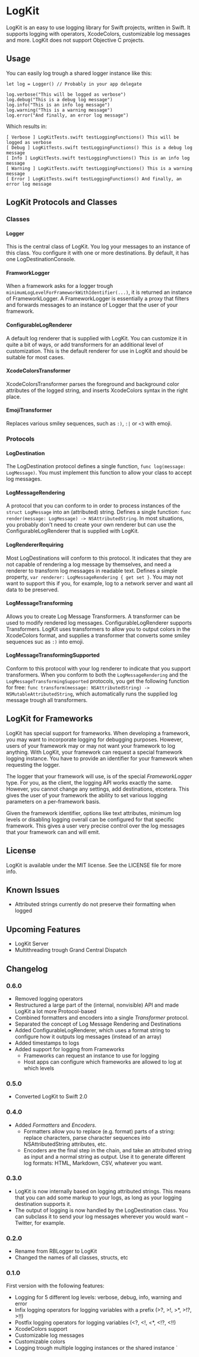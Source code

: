 # LogKit
LogKit is an easy to use logging library for Swift projects, written in Swift. It supports logging with operators, XcodeColors, customizable log messages and more. LogKit does not support Objective C projects.

## Usage

You can easily log trough a shared logger instance like this:

	let log = Logger() // Probably in your app delegate
	
	log.verbose("This will be logged as verbose")
	log.debug("This is a debug log message")
	log.info("This is an info log message")
	log.warning("This is a warning message")
	log.error("And finally, an error log message")

Which results in:

	[ Verbose ] LogKitTests.swift testLoggingFunctions() This will be logged as verbose
	[ Debug ] LogKitTests.swift testLoggingFunctions() This is a debug log message
	[ Info ] LogKitTests.swift testLoggingFunctions() This is an info log message
	[ Warning ] LogKitTests.swift testLoggingFunctions() This is a warning message
	[ Error ] LogKitTests.swift testLoggingFunctions() And finally, an error log message

## LogKit Protocols and Classes

### Classes

#### Logger
This is the central class of LogKit. You log your messages to an instance of this class. You configure it with one or more destinations. By default, it has one LogDestinationConsole.

#### FramworkLogger
When a framework asks for a logger trough `minimumLogLevelForFrameworkWithIdentifier(...)`, it is returned an instance of FrameworkLogger. A FrameworkLogger is essentially a proxy that filters and forwards messages to an instance of Logger that the user of your framework.

#### ConfigurableLogRenderer
A default log renderer that is supplied with LogKit. You can customize it in quite a bit of ways, or add transformers for an additional level of customization. This is the default renderer for use in LogKit and should be suitable for most cases.

#### XcodeColorsTransformer
XcodeColorsTransformer parses the foreground and background color attributes of the logged string, and inserts XcodeColors syntax in the right place.

#### EmojiTransformer
Replaces various smiley sequences, such as `:)`, `:|` or `<3` with emoji.

### Protocols

#### LogDestination
The LogDestination protocol defines a single function, `func log(message: LogMessage)`. You must implement this function to allow your class to accept log messages.

#### LogMessageRendering
A protocol that you can conform to in order to process instances of the `struct LogMessage` into an (attributed) string. Defines a single function: `func render(message: LogMessage) -> NSAttributedString`. In most situations, you probably don't need to create your own renderer but can use the ConfigurableLogRenderer that is supplied with LogKit.

#### LogRendererRequiring
Most LogDestinations will conform to this protocol. It indicates that they are not capable of rendering a log message by themselves, and need a renderer to transform log messages in readable text. Defines a simple property, `var renderer: LogMessageRendering { get set }`. You may not want to support this if you, for example, log to a network server and want all data to be preserved.

#### LogMessageTransforming
Allows you to create Log Message Transformers. A transformer can be used to modify rendered log messages. ConfigurableLogRenderer supports Transformers. LogKit uses transformers to allow you to output colors in the XcodeColors format, and supplies a transformer that converts some smiley sequences suc as `:)` into emoji.

#### LogMessageTransformingSupported
Conform to this protocol with your log renderer to indicate that you support transformers. When you conform to both the `LogMessageRendering` and the `LogMessageTransformingSupported` protocols, you get the following function for free: `func transform(message: NSAttributedString) -> NSMutableAttributedString`, which automatically runs the supplied log message trough all transformers.

## LogKit for Frameworks
LogKit has special support for frameworks. When developing a framework, you may want to incorporate logging for debugging purposes. However, users of your framework may or may not want your framework to log anything. With LogKit, your framework can request a special framework logging instance. You have to provide an identifier for your framework when requesting the logger.

The logger that your framework will use, is of the special _FrameworkLogger_ type. For you, as the client, the logging API works exactly the same. However, you cannot change any settings, add destinations, etcetera. This gives the user of your framework the ability to set various logging parameters on a per-framework basis.

Given the framework identifier, options like text attributes, minimum log levels or disabling logging overall can be configured for that specific framework. This gives a user very precise control over the log messages that your framework can and will emit.

## License

LogKit is available under the MIT license. See the LICENSE file for more info.

## Known Issues
* Attributed strings currently do not preserve their formatting when logged

## Upcoming Features
* LogKit Server
* Multithreading trough Grand Central Dispatch

## Changelog

### 0.6.0
* Removed logging operators
* Restructured a large part of the (internal, nonvisible) API and made LogKit a lot more Protocol-based
* Combined formatters and encoders into a single _Transformer_ protocol.
* Separated the concept of Log Message Rendering and Destinations
* Added ConfigurableLogRenderer, which uses a format string to configure how it outputs log messages (instead of an array)
* Added timestamps to logs
* Added support for logging from Frameworks
	* Frameworks can request an instance to use for logging
	* Host apps can configure which frameworks are allowed to log at which levels

### 0.5.0
* Converted LogKit to Swift 2.0

### 0.4.0
* Added _Formatters_ and _Encoders_.
	* Formatters allow you to replace (e.g. format) parts of a string: replace characters, parse character sequences into NSAttributedString attributes, etc.
	* Encoders are the final step in the chain, and take an attributed string as input and a normal string as output. Use it to generate different log formats: HTML, Markdown, CSV, whatever you want.

### 0.3.0
* LogKit is now internally based on logging attributed strings. This means that you can add some markup to your logs, as long as your logging destination supports it.
* The output of logging is now handled by the LogDestination class. You can subclass it to send your log messages wherever you would want – Twitter, for example.

### 0.2.0
* Rename from RBLogger to LogKit
* Changed the names of all classes, structs, etc

### 0.1.0
First version with the following features:

* Logging for 5 different log levels: verbose, debug, info, warning and error
* Infix logging operators for logging variables with a prefix (>?, >!, >*, >!?, >!!)
* Postfix logging operators for logging variables (<?, <!, <*, <!?, <!!)
* XcodeColors support
* Customizable log messages
* Customizable colors
* Logging trough multiple logging instances or the shared instance
`